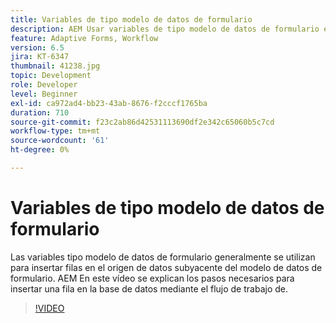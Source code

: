 ```yaml
---
title: Variables de tipo modelo de datos de formulario
description: AEM Usar variables de tipo modelo de datos de formulario en un flujo de trabajo de.
feature: Adaptive Forms, Workflow
version: 6.5
jira: KT-6347
thumbnail: 41238.jpg
topic: Development
role: Developer
level: Beginner
exl-id: ca972ad4-bb23-43ab-8676-f2cccf1765ba
duration: 710
source-git-commit: f23c2ab86d42531113690df2e342c65060b5c7cd
workflow-type: tm+mt
source-wordcount: '61'
ht-degree: 0%

---
```


# Variables de tipo modelo de datos de formulario

Las variables tipo modelo de datos de formulario generalmente se utilizan para insertar filas en el origen de datos subyacente del modelo de datos de formulario. AEM En este vídeo se explican los pasos necesarios para insertar una fila en la base de datos mediante el flujo de trabajo de.



>[!VIDEO](https://video.tv.adobe.com/v/41238?quality=12&learn=on)

